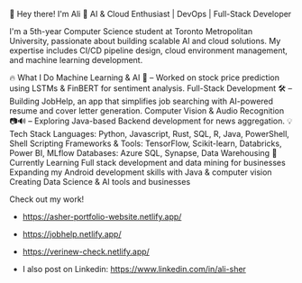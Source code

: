 👋 Hey there! I'm Ali
🚀 AI & Cloud Enthusiast | DevOps | Full-Stack Developer

I'm a 5th-year Computer Science student at Toronto Metropolitan University, passionate about building scalable AI and cloud solutions. My expertise includes CI/CD pipeline design, cloud environment management, and machine learning development.

🔥 What I Do
Machine Learning & AI 🤖 – Worked on stock price prediction using LSTMs & FinBERT for sentiment analysis.
Full-Stack Development 🛠️ – Building JobHelp, an app that simplifies job searching with AI-powered resume and cover letter generation.
Computer Vision & Audio Recognition 📷🔊 – Exploring Java-based Backend development for news aggregation.
💡 Tech Stack
Languages: Python, Javascript, Rust, SQL, R, Java, PowerShell, Shell Scripting
Frameworks & Tools: TensorFlow, Scikit-learn, Databricks, Power BI, MLflow
Databases: Azure SQL, Synapse, Data Warehousing
🌱 Currently Learning
Full stack development and data mining for businesses
Expanding my Android development skills with Java & computer vision
Creating Data Science & AI tools and businesses

Check out my work!
- https://asher-portfolio-website.netlify.app/
- https://jobhelp.netlify.app/
- https://verinew-check.netlify.app/

- I also post on Linkedin: https://www.linkedin.com/in/ali-sher